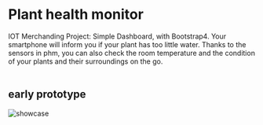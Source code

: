 # Plant health monitor
IOT Merchanding Project:
Simple Dashboard, with Bootstrap4.
Your smartphone will inform you if your plant has too little water. Thanks to the sensors in phm, you can also check the room temperature and the condition of your plants and their surroundings on the go.
<br>
<br>
<h2>early prototype</h2>
<img style="display:block:padding:1em 0;margin:0 auto;" src="https://github.com/DBIAnalytics/schueco-be5-hackdays-2019/blob/pzm/assets/images/abis-pzm-shocase-iphone-alpha.gif" alt="showcase" />
